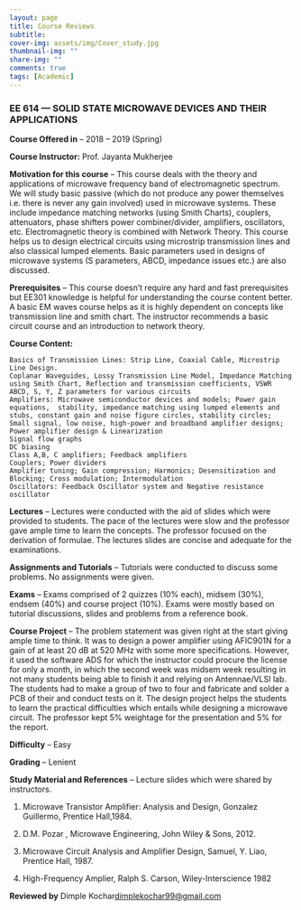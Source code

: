 ```yaml
---
layout: page
title: Course Reviews
subtitle:
cover-img: assets/img/Cover_study.jpg
thumbnail-img: ""
share-img: ""
comments: true
tags: [Academic]
---
```




### EE 614 — SOLID STATE MICROWAVE DEVICES AND THEIR APPLICATIONS

**Course Offered in** – 2018 – 2019 (Spring)

**Course Instructor:** Prof. Jayanta Mukherjee

**Motivation for this course** – 
This course deals with the theory and applications of microwave frequency band of electromagnetic spectrum. We will study basic passive (which do not produce any power themselves i.e. there is never any gain involved) used in microwave systems. These include impedance matching networks (using Smith Charts), couplers, attenuators, phase shifters power combiner/divider, amplifiers, oscillators, etc. Electromagnetic theory is combined with Network Theory. This course helps us to design electrical circuits using microstrip transmission lines and also classical lumped elements. Basic parameters used in designs of microwave systems (S parameters, ABCD, impedance issues etc.) are also discussed.

**Prerequisites** – This course doesn’t require any hard and fast prerequisites but EE301 knowledge is helpful for understanding the course content better. A basic EM waves course helps as it is highly dependent on concepts like transmission line and smith chart. The instructor recommends a basic circuit course and an introduction to network theory.

**Course Content:**

    Basics of Transmission Lines: Strip Line, Coaxial Cable, Microstrip Line Design.
    Coplanar Waveguides, Lossy Transmission Line Model, Impedance Matching using Smith Chart, Reflection and transmission coefficients, VSWR
    ABCD, S, Y, Z parameters for various circuits
    Amplifiers: Microwave semiconductor devices and models; Power gain equations,  stability, impedance matching using lumped elements and stubs, constant gain and noise figure circles, stability circles; Small signal, low noise, high-power and broadband amplifier designs; Power amplifier design & Linearization
    Signal flow graphs
    DC biasing
    Class A,B, C amplifiers; Feedback amplifiers
    Couplers; Power dividers
    Amplifier tuning; Gain compression; Harmonics; Desensitization and Blocking; Cross modulation; Intermodulation
    Oscillators: Feedback Oscillator system and Negative resistance oscillator

**Lectures** – Lectures were conducted with the aid of slides which were provided to students. The pace of the lectures were slow and the professor gave ample time to learn the concepts. The professor focused on the derivation of formulae. The lectures slides are concise and adequate for the examinations. 

**Assignments and Tutorials** – Tutorials were conducted to discuss some problems. No assignments were given.

**Exams** – Exams comprised of 2 quizzes (10% each), midsem (30%), endsem (40%) and course project (10%). Exams were mostly based on tutorial discussions, slides and problems from a reference book.

**Course Project** – The problem statement was given right at the start giving ample time to think. It was to design a power amplifier using AFIC901N for a gain of at least 20 dB at 520 MHz with some more specifications. However, it used the software ADS for which the instructor could procure the license for only a month, in which the second week was midsem week resulting in not many students being able to finish it and relying on Antennae/VLSI lab. The students had to make a group of two to four and fabricate and solder a PCB of their and conduct tests on it. The design project helps the students to learn the practical difficulties which entails while designing a microwave circuit. The professor kept 5% weightage for the presentation and 5% for the report.

**Difficulty** – Easy

**Grading** – Lenient

**Study Material and References** – Lecture slides which were shared by instructors. 

1. Microwave Transistor Amplifier: Analysis and Design, Gonzalez Guillermo, Prentice Hall,1984.

2. D.M. Pozar , Microwave Engineering, John Wiley & Sons, 2012.

3. Microwave Circuit Analysis and Amplifier Design, Samuel, Y. Liao, Prentice Hall, 1987.

4. High-Frequency Amplier, Ralph S. Carson, Wiley-Interscience 1982

**Reviewed by**
 Dimple Kochar<dimplekochar99@gmail.com>
